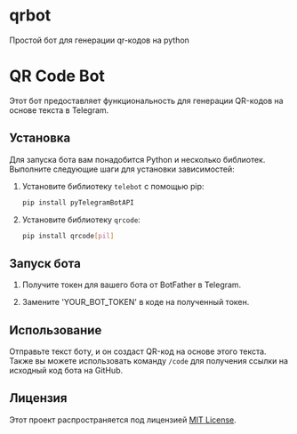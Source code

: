 # qrbot
Простой бот для генерации qr-кодов на python
# QR Code Bot

Этот бот предоставляет функциональность для генерации QR-кодов на основе текста в Telegram.

## Установка

Для запуска бота вам понадобится Python и несколько библиотек. Выполните следующие шаги для установки зависимостей:

1. Установите библиотеку `telebot` с помощью pip:

    ```bash
    pip install pyTelegramBotAPI
    ```

2. Установите библиотеку `qrcode`:

    ```bash
    pip install qrcode[pil]
    ```

## Запуск бота

1. Получите токен для вашего бота от BotFather в Telegram.

2. Замените 'YOUR_BOT_TOKEN' в коде на полученный токен.



## Использование

Отправьте текст боту, и он создаст QR-код на основе этого текста. Также вы можете использовать команду `/code` для получения ссылки на исходный код бота на GitHub.

## Лицензия

Этот проект распространяется под лицензией [MIT License](LICENSE).
